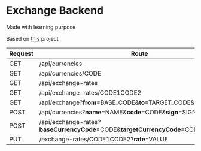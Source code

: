 # Exchange Backend

Made with learning purpose

Based on [this](https://zhukovsd.github.io/java-backend-learning-course/Projects/CurrencyExchange/) project

| Request | Route                                                                | Example                                            |
|---------|----------------------------------------------------------------------|----------------------------------------------------|
| GET     | /api/currencies                                                      |                                                    |
| GET     | /api/currencies/CODE                                                 | /api/currencies/USD                                |
| GET     | /api/exchange-rates                                                  |                                                    |
| GET     | /api/exchange-rates/CODE1CODE2                                       | /api/exchange-rates/USDRUB                         |
| GET     | /api/exchange?**from**=BASE_CODE&**to**=TARGET_CODE&**amount**=VALUE | /api/exchange?from=EUR&to=JPY&amount=102.50        |
| POST    | /api/currencies?**name**=NAME&**code**=CODE&**sign**=SIGN            | /api/currencies?name=Russian+Ruble&code=RUB&sign=₽ |
| POST    | /api/exchange-rates?**baseCurrencyCode**=CODE&**targetCurrencyCode**=CODE&**rate**=VALUE | /api/exchange-rates/baseCurrencyCode=EUR&targetCurrencyCode=USD&rate=1.02 |
| PUT     | /exchange-rates/CODE1CODE2?**rate**=VALUE                            | /api/exchange-rates/EURUSD?rate=1.04               |
